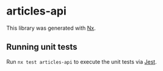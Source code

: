 # articles-api

This library was generated with [Nx](https://nx.dev).

## Running unit tests

Run `nx test articles-api` to execute the unit tests via [Jest](https://jestjs.io).
